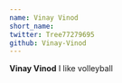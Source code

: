 ```yaml
---
name: Vinay Vinod
short_name:
twitter: Tree77279695
github: Vinay-Vinod
---
```


**Vinay Vinod** I like volleyball
